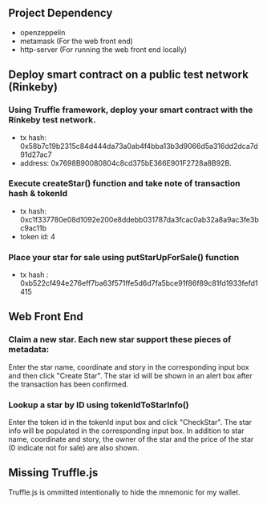 ## Project Dependency
* openzeppelin
* metamask (For the web front end)
* http-server (For running the web front end locally)

## Deploy smart contract on a public test network (Rinkeby)
### Using Truffle framework, deploy your smart contract with the Rinkeby test network. 

* tx hash: 0x58b7c19b2315c84d444da73a0ab4f4bba13b3d9066d5a316dd2dca7d91d27ac7
* address: 0x7698B90080804c8cd375bE366E901F2728a8B92B.

### Execute createStar() function and take note of transaction hash & tokenId

* tx hash: 0xc1f337780e08d1092e200e8ddebb031787da3fcac0ab32a8a9ac3fe3bc9ac11b 
* token id: 4

### Place your star for sale using putStarUpForSale() function

* tx hash : 0xb522cf494e276eff7ba63f571ffe5d6d7fa5bce91f86f89c81fd1933fefd1415


## Web Front End
### Claim a new star. Each new star support these pieces of metadata:

Enter the star name, coordinate and story in the corresponding input box and then click "Create Star". The star id will be shown in an alert box after the transaction has been confirmed.

### Lookup a star by ID using tokenIdToStarInfo()

Enter the token id in the tokenId input box and click "CheckStar". The star info will be populated in the corresponding input box. In addition to star name, coordinate and story, the owner of the star and the price of the star (0 indicate not for sale) are also shown.


## Missing Truffle.js

Truffle.js is ommitted intentionally to hide the mnemonic for my wallet.